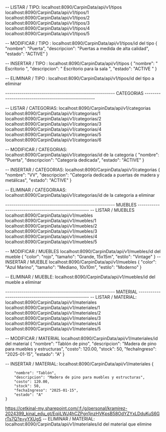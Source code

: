 -- LISTAR / TIPO:
localhost:8090/CarpinData/api/v1/tipos
localhost:8090/CarpinData/api/v1/tipos/1
localhost:8090/CarpinData/api/v1/tipos/2
localhost:8090/CarpinData/api/v1/tipos/3
localhost:8090/CarpinData/api/v1/tipos/4
localhost:8090/CarpinData/api/v1/tipos/5

-- MODIFICAR / TIPO :
localhost:8090/CarpinData/api/v1/tipos/id del tipo
 {
        "nombre": "Puerta",
        "descripcion": "Puertas a medida de alta calidad",
        "estado": "ACTIVE"
}

-- INSERTAR / TIPO :
localhost:8090/CarpinData/api/v1/tipos
{
        "nombre": " Escritorio ",
        "descripcion": " Escritorio para la sala ",
        "estado": "ACTIVE "
    }

-- ELIMINAR / TIPO :
localhost:8090/CarpinData/api/v1/tipos/id del tipo a eliminar

------------------------------------------------------- CATEGORIAS -----------------------------------------------------

-- LISTAR / CATEGORIAS: 
localhost:8090/CarpinData/api/v1/categorias
localhost:8090/CarpinData/api/v1/categorias/1
localhost:8090/CarpinData/api/v1/categorias/2
localhost:8090/CarpinData/api/v1/categorias/3
localhost:8090/CarpinData/api/v1/categorias/4
localhost:8090/CarpinData/api/v1/categorias/5
localhost:8090/CarpinData/api/v1/categorias/6

-- MODIFICAR / CATEGORIAS:
localhost:8090/CarpinData/api/v1/categorias/id de la categoria
{
        "nombre": "Puerta",
        "descripcion": "Categoría dedicada",
        "estado": "ACTIVE"
    }

-- INSERTAR / CATEGORIAS:
localhost:8090/CarpinData/api/v1/categorias
{
        "nombre": "VV",
        "descripcion": "Categoría dedicada a puertas de madera y metálicas",
        "estado": "ACTIVE"
    }

-- ELIMINAR / CATEGORIAAS:
localhost:8090/CarpinData/api/v1/categorias/id de la categoria a eliminar


------------------------------------------------------- MUEBLES -----------------------------------------------------
-- LISTAR / MUEBLES
localhost:8090/CarpinData/api/v1/muebles
localhost:8090/CarpinData/api/v1/muebles/1
localhost:8090/CarpinData/api/v1/muebles/2
localhost:8090/CarpinData/api/v1/muebles/3
localhost:8090/CarpinData/api/v1/muebles/4
localhost:8090/CarpinData/api/v1/muebles/5

-- MODIFICAR / MUEBLES
localhost:8090/CarpinData/api/v1/muebles/id del mueble
{
        "color": "rojo",
        "tamaño": "Grande, 15x15m",
        "estilo": "Vintage"
}
-- INSERTAR / MUEBLE
localhost:8090/CarpinData/api/v1/muebles
{
        "color": "Azul Marino",
        "tamaño": "Mediano, 10x10m",
        "estilo": "Moderno"
    }


-- ELIMINAR / MUEBLE:
localhost:8090/CarpinData/api/v1/muebles/id del mueble a eliminar

------------------------------------------------------- MATERIAL -----------------------------------------------------
-- LISTAR / MATERIAL:
localhost:8090/CarpinData/api/v1/materiales
localhost:8090/CarpinData/api/v1/materiales/1
localhost:8090/CarpinData/api/v1/materiales/2
localhost:8090/CarpinData/api/v1/materiales/3
localhost:8090/CarpinData/api/v1/materiales/4
localhost:8090/CarpinData/api/v1/materiales/5

-- MODIFICAR / MATERIAL
localhost:8090/CarpinData/api/v1/materiales/id del material
{
        "nombre": "Tablón de pino",
        "descripcion": "Madera de pino para muebles y estructuras",
        "costo": 120.00,
        "stock": 50,
        "fechaIngreso": "2025-01-15",
        "estado": "A"
}

-- INSERTAR / MATERIAL:
localhost:8090/CarpinData/api/v1/materiales
{

        "nombre": "Tablón",
        "descripcion": "Madera de pino para muebles y estructuras",
        "costo": 120.00,
        "stock": 50,
        "fechaIngreso": "2025-01-15",
        "estado": "A"
    }

https://cetkinal-my.sharepoint.com/:f:/g/personal/kramirez-2024399_kinal_edu_gt/EqjiLWJ4hCZPgn1jnzHVKpsB58OdYZYxLDduKuS6GrTs7Q?e=yYXUgS
-- ELIMINAR / MATERIAL: 
localhost:8090/CarpinData/api/v1/materiales/id del material que elimine
